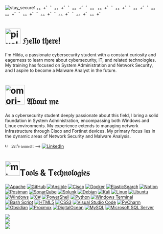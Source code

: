 ![stay_secure1](https://github.com/user-attachments/assets/c4912b74-36d7-4ee9-a75d-72681d4db3bc)
。。+゜゜。。+゜゜。。+゜゜。。 。。+゜゜。。+゜゜。。+゜゜。。 。。+゜゜。。+゜゜。。+゜゜。。+゜゜。。+゜。。+゜

<h1><img width="50" height="50" src="https://img.icons8.com/bubbles/100/pixel-star.png" alt="pixel-star"/> ℌ𝔢𝔩𝔩𝔬 𝔱𝔥𝔢𝔯𝔢!</h1>
<p>I'm Hilda, a passionate cybersecurity student with a constant curiosity and eagerness to learn more about cybersecurity, IT, and related technologies. My training has focused on System Administration and Network Security, and I aspire to become a Malware Analyst in the future.</p>

<h1><img width="64" height="64" src="https://img.icons8.com/nolan/64/omori-sprite.png" alt="omori-sprite"/> 𝔄𝔟𝔬𝔲𝔱 𝔪𝔢</h1>
<p>As a cybersecurity student deeply passionate about this field, I bring a solid foundation in System Administration, encompassing both Windows and Linux environments. My experience extends to managing network infrastructure through Cisco and Fortinet devices. My primary focus lies in the dynamic areas of Network Security and Malware Analysis.</p>

<img width="16" height="16" src="https://img.icons8.com/officexs/16/undertale-heart.png" alt="undertale-heart"/> 𝔏𝔢𝔱'𝔰 𝔠𝔬𝔫𝔫𝔢𝔠𝔱: --> [![LinkedIn](https://img.shields.io/badge/LinkedIn-%230077B5.svg?logo=linkedin&logoColor=white)](https://linkedin.com/in/hyldacedeno)

<h1><img width="48" height="48" src="https://img.icons8.com/color/48/minecraft-sword.png" alt="minecraft-sword"/>T𝔬𝔬𝔩𝔰 & T𝔢𝔠𝔥𝔫𝔬𝔩𝔬𝔤𝔦𝔢𝔰</h1>

[![Apache](https://img.shields.io/badge/apache-%23D42029.svg?style=for-the-badge&logo=apache&logoColor=white)](https://img.shields.io/badge/apache-%23D42029.svg?style=for-the-badge&logo=apache&logoColor=white)
[![GitHub](https://img.shields.io/badge/github-%23121011.svg?style=for-the-badge&logo=github&logoColor=white)](https://img.shields.io/badge/github-%23121011.svg?style=for-the-badge&logo=github&logoColor=white)
[![Ansible](https://img.shields.io/badge/ansible-%231A1918.svg?style=for-the-badge&logo=ansible&logoColor=white)](https://img.shields.io/badge/ansible-%231A1918.svg?style=for-the-badge&logo=ansible&logoColor=white)
[![Cisco](https://img.shields.io/badge/cisco-%23049fd9.svg?style=for-the-badge&logo=cisco&logoColor=black)](https://img.shields.io/badge/cisco-%23049fd9.svg?style=for-the-badge&logo=cisco&logoColor=black)
[![Docker](https://img.shields.io/badge/docker-%230db7ed.svg?style=for-the-badge&logo=docker&logoColor=white)](https://img.shields.io/badge/docker-%230db7ed.svg?style=for-the-badge&logo=docker&logoColor=white)
[![ElasticSearch](https://img.shields.io/badge/-ElasticSearch-005571?style=for-the-badge&logo=elasticsearch)](https://img.shields.io/badge/-ElasticSearch-005571?style=for-the-badge&logo=elasticsearch)
[![Notion](https://img.shields.io/badge/Notion-%23000000.svg?style=for-the-badge&logo=notion&logoColor=white)](https://img.shields.io/badge/Notion-%23000000.svg?style=for-the-badge&logo=notion&logoColor=white)
[![Postman](https://img.shields.io/badge/Postman-FF6C37?style=for-the-badge&logo=postman&logoColor=white)](https://img.shields.io/badge/Postman-FF6C37?style=for-the-badge&logo=postman&logoColor=white)
[![SonarQube](https://img.shields.io/badge/SonarQube-black?style=for-the-badge&logo=sonarqube&logoColor=4E9BCD)](https://img.shields.io/badge/SonarQube-black?style=for-the-badge&logo=sonarqube&logoColor=4E9BCD)
[![Splunk](https://img.shields.io/badge/splunk-%23000000.svg?style=for-the-badge&logo=splunk&logoColor=white)](https://img.shields.io/badge/splunk-%23000000.svg?style=for-the-badge&logo=splunk&logoColor=white)
[![Debian](https://img.shields.io/badge/Debian-D70A53?style=for-the-badge&logo=debian&logoColor=white)](https://img.shields.io/badge/Debian-D70A53?style=for-the-badge&logo=debian&logoColor=white)
[![Kali](https://img.shields.io/badge/Kali-268BEE?style=for-the-badge&logo=kalilinux&logoColor=white)](https://img.shields.io/badge/Kali-268BEE?style=for-the-badge&logo=kalilinux&logoColor=white)
[![Linux](https://img.shields.io/badge/Linux-FCC624?style=for-the-badge&logo=linux&logoColor=black)](https://img.shields.io/badge/Linux-FCC624?style=for-the-badge&logo=linux&logoColor=black)
[![Ubuntu](https://img.shields.io/badge/Ubuntu-E95420?style=for-the-badge&logo=ubuntu&logoColor=white)](https://img.shields.io/badge/Ubuntu-E95420?style=for-the-badge&logo=ubuntu&logoColor=white)
[![Windows](https://img.shields.io/badge/Windows-0078D6?style=for-the-badge&logo=windows&logoColor=white)](https://img.shields.io/badge/Windows-0078D6?style=for-the-badge&logo=windows&logoColor=white)
[![C#](https://img.shields.io/badge/c%23-%23239120.svg?style=for-the-badge&logo=csharp&logoColor=white)](https://img.shields.io/badge/c%23-%23239120.svg?style=for-the-badge&logo=csharp&logoColor=white)
[![PowerShell](https://img.shields.io/badge/PowerShell-%235391FE.svg?style=for-the-badge&logo=powershell&logoColor=white)](https://img.shields.io/badge/PowerShell-%235391FE.svg?style=for-the-badge&logo=powershell&logoColor=white)
[![Python](https://img.shields.io/badge/python-3670A0?style=for-the-badge&logo=python&logoColor=ffdd54)](https://img.shields.io/badge/python-3670A0?style=for-the-badge&logo=python&logoColor=ffdd54)
[![Windows Terminal](https://img.shields.io/badge/Windows%20Terminal-%234D4D4D.svg?style=for-the-badge&logo=windows-terminal&logoColor=white)](https://img.shields.io/badge/Windows%20Terminal-%234D4D4D.svg?style=for-the-badge&logo=windows-terminal&logoColor=white)
[![Bash Script](https://img.shields.io/badge/bash_script-%23121011.svg?style=for-the-badge&logo=gnu-bash&logoColor=white)](https://img.shields.io/badge/bash_script-%23121011.svg?style=for-the-badge&logo=gnu-bash&logoColor=white)
[![HTML5](https://img.shields.io/badge/html5-%23E34F26.svg?style=for-the-badge&logo=html5&logoColor=white)](https://img.shields.io/badge/html5-%23E34F26.svg?style=for-the-badge&logo=html5&logoColor=white)
[![CSS3](https://img.shields.io/badge/css3-%231572B6.svg?style=for-the-badge&logo=css3&logoColor=white)](https://img.shields.io/badge/css3-%231572B6.svg?style=for-the-badge&logo=css3&logoColor=white)
[![Visual Studio Code](https://img.shields.io/badge/Visual%20Studio%20Code-0078d7.svg?style=for-the-badge&logo=visual-studio-code&logoColor=white)](https://img.shields.io/badge/Visual%20Studio%20Code-0078d7.svg?style=for-the-badge&logo=visual-studio-code&logoColor=white)
[![PyCharm](https://img.shields.io/badge/pycharm-143?style=for-the-badge&logo=pycharm&logoColor=black&color=black&labelColor=green)](https://img.shields.io/badge/pycharm-143?style=for-the-badge&logo=pycharm&logoColor=black&color=black&labelColor=green)
[![Obsidian](https://img.shields.io/badge/Obsidian-%23483699.svg?style=for-the-badge&logo=obsidian&logoColor=white)](https://img.shields.io/badge/Obsidian-%23483699.svg?style=for-the-badge&logo=obsidian&logoColor=white)
[![Proxmox](https://img.shields.io/badge/proxmox-proxmox?style=for-the-badge&logo=proxmox&logoColor=%23E57000&labelColor=%232b2a33&color=%232b2a33)](https://img.shields.io/badge/proxmox-proxmox?style=for-the-badge&logo=proxmox&logoColor=%23E57000&labelColor=%232b2a33&color=%232b2a33)
[![DigitalOcean](https://img.shields.io/badge/DigitalOcean-%230167ff.svg?style=for-the-badge&logo=digitalOcean&logoColor=white)](https://img.shields.io/badge/DigitalOcean-%230167ff.svg?style=for-the-badge&logo=digitalOcean&logoColor=white)
[![MySQL](https://img.shields.io/badge/mysql-4479A1.svg?style=for-the-badge&logo=mysql&logoColor=white)](https://img.shields.io/badge/mysql-4479A1.svg?style=for-the-badge&logo=mysql&logoColor=white)
[![Microsoft SQL Server](https://img.shields.io/badge/Microsoft%20SQL%20Server-CC2927?style=for-the-badge&logo=microsoft%20sql%20server&logoColor=white)](https://img.shields.io/badge/Microsoft%20SQL%20Server-CC2927?style=for-the-badge&logo=microsoft%20sql%20server&logoColor=white)

![](https://github-readme-stats.vercel.app/api?username=s01f0nx86&theme=blue_navy&hide_border=false&include_all_commits=false&count_private=false)<br/>
![](https://nirzak-streak-stats.vercel.app/?user=s01f0nx86&theme=blue_navy&hide_border=false)<br/>
![](https://github-readme-stats.vercel.app/api/top-langs/?username=s01f0nx86&theme=blue_navy&hide_border=false&include_all_commits=false&count_private=false&layout=compact)
